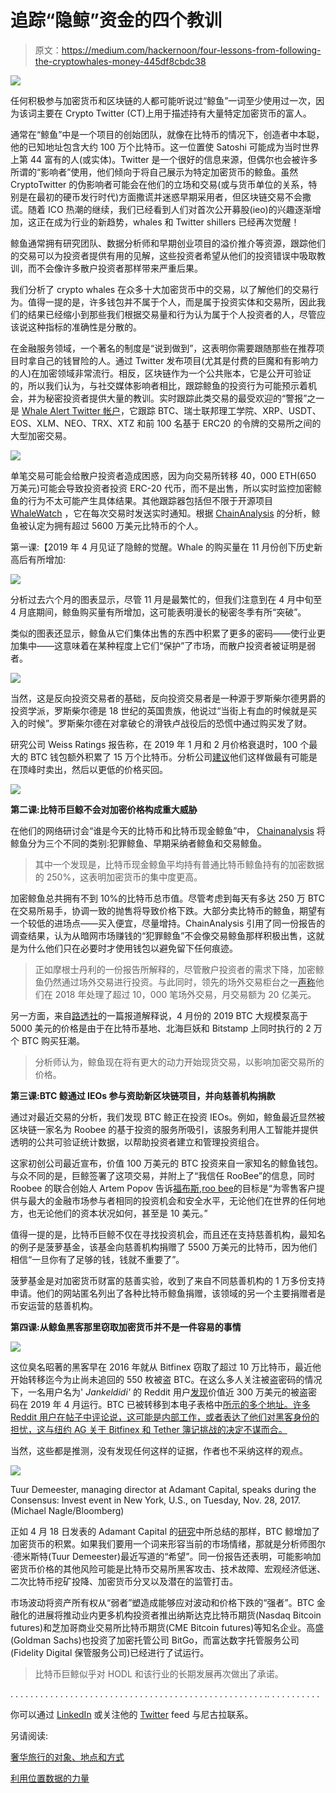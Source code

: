 # 追踪“隐鲸”资金的四个教训

> 原文：<https://medium.com/hackernoon/four-lessons-from-following-the-cryptowhales-money-445df8cbdc38>

![](img/06d7258cd9b2d53f57248e8bad86e0ca.png)

任何积极参与加密货币和区块链的人都可能听说过“鲸鱼”一词至少使用过一次，因为该词主要在 Crypto Twitter (CT)上用于描述持有大量特定加密货币的富人。

通常在“鲸鱼”中是一个项目的创始团队，就像在比特币的情况下，创造者中本聪，他的已知地址包含大约 100 万个比特币。这一位置使 Satoshi 可能成为当时世界上第 44 富有的人(或实体)。Twitter 是一个很好的信息来源，但偶尔也会被许多所谓的“影响者”使用，他们倾向于将自己展示为特定加密货币的鲸鱼。虽然 CryptoTwitter 的伪影响者可能会在他们的立场和交易(或与货币单位的关系，特别是在最初的硬币发行时代)方面撒谎并迷惑早期采用者，但区块链交易不会撒谎。随着 ICO 热潮的继续，我们已经看到人们对首次公开募股(ieo)的兴趣逐渐增加，这正在成为行业的新趋势，whales 和 Twitter shillers 已经再次觉醒！

鲸鱼通常拥有研究团队、数据分析师和早期创业项目的溢价推介等资源，跟踪他们的交易可以为投资者提供有用的见解，这些投资者希望从他们的投资错误中吸取教训，而不会像许多散户投资者那样带来严重后果。

我们分析了 crypto whales 在众多十大加密货币中的交易，以了解他们的交易行为。值得一提的是，许多钱包并不属于个人，而是属于投资实体和交易所，因此我们的结果已经缩小到那些我们根据交易量和行为认为属于个人投资者的人，尽管应该说这种指标的准确性是分散的。

在金融服务领域，一个著名的制度是“说到做到”，这表明你需要跟随那些在推荐项目时拿自己的钱冒险的人。通过 Twitter 发布项目(尤其是付费的巨魔和有影响力的人)在加密领域非常流行。相反，区块链作为一个公共账本，它是公开可验证的，所以我们认为，与社交媒体影响者相比，跟踪鲸鱼的投资行为可能预示着机会，并为秘密投资者提供大量的教训。实时跟踪此类交易的最受欢迎的“警报”之一是 [Whale Alert Twitter 帐户](https://twitter.com/whale_alert)，它跟踪 BTC、瑞士联邦理工学院、XRP、USDT、EOS、XLM、NEO、TRX、XTZ 和前 100 名基于 ERC20 的令牌的交易所之间的大型加密交易。

![](img/294af0351f63d7e626f55505f8977437.png)

单笔交易可能会给散户投资者造成困惑，因为向交易所转移 40，000 ETH(650 万美元)可能会导致投资者投资 ERC-20 代币，而不是出售，所以实时监控加密鲸鱼的行为不太可能产生具体结果。其他跟踪器包括但不限于开源项目 [WhaleWatch](https://agilealpha.github.io/whalewatch/) ，它在每次交易时发送实时通知。根据 [ChainAnalysis](https://www.ft.com/content/c4b68aec-6b26-11e8-8cf3-0c230fa67aec) 的分析，鲸鱼被认定为拥有超过 5600 万美元比特币的个人。

第一课:【2019 年 4 月见证了隐鲸的觉醒。Whale 的购买量在 11 月份创下历史新高后有所增加:

![](img/9be20903d0b024c05599e8757ee7e30d.png)

分析过去六个月的图表显示，尽管 11 月是最繁忙的，但我们注意到在 4 月中旬至 4 月底期间，鲸鱼购买量有所增加，这可能表明漫长的秘密冬季有所“突破”。

类似的图表还显示，鲸鱼从它们集体出售的东西中积累了更多的密码——使行业更加集中——这意味着在某种程度上它们“保护”了市场，而散户投资者被证明是弱者。

![](img/e7d5169f34ab5ed738667d58d6f740d9.png)

当然，这是反向投资交易者的基础，反向投资交易者是一种源于罗斯柴尔德男爵的投资学派，罗斯柴尔德是 18 世纪的英国贵族，他说过“当街上有血的时候就是买入的时候”。罗斯柴尔德在对拿破仑的滑铁卢战役后的恐慌中通过购买发了财。

研究公司 Weiss Ratings 报告称，在 2019 年 1 月和 2 月价格衰退时，100 个最大的 BTC 钱包额外积累了 15 万个比特币。分析公司[建议](https://twitter.com/WeissRatings/status/1100791471408627713?ref_src=twsrc%5Etfw%7Ctwcamp%5Etweetembed%7Ctwterm%5E1100791471408627713&ref_url=https%3A%2F%2Fcoincentral.com%2Fover-150k-bitcoins-accumulated-by-bitcoin-whales-in-60-days%2F)他们这样做最有可能是在顶峰时卖出，然后以更低的价格买回。

![](img/78220030cd8c38848e69505bcc6ad197.png)

**第二课:比特币巨鲸不会对加密价格构成重大威胁**

在他们的网络研讨会“谁是今天的比特币和比特币现金鲸鱼”中， [Chainanalysis](https://blog.chainalysis.com/reports/bitcoin-addresses) 将鲸鱼分为三个不同的类别:犯罪鲸鱼、早期采纳者鲸鱼和交易鲸鱼。

> 其中一个发现是，比特币现金鲸鱼平均持有普通比特币鲸鱼持有的加密数据的 250%，这表明加密货币的集中度更高。

加密鲸鱼总共拥有不到 10%的比特币总市值。尽管考虑到每天有多达 250 万 BTC 在交易所易手，协调一致的抛售将导致价格下跌。大部分卖比特币的鲸鱼，期望有一个较低的进场点——买入便宜，尽量增持。ChainAnalysis 引用了同一份报告的调查结果，认为从暗网市场赚钱的“犯罪鲸鱼”不会像交易鲸鱼那样积极出售，这就是为什么他们只在必要时才使用钱包以避免留下任何痕迹。

> 正如摩根士丹利的一份报告所解释的，尽管散户投资者的需求下降，加密鲸鱼仍然通过场外交易进行投资。与此同时，领先的场外交易柜台之一[声称](/circle-blog/circle-2018-accomplishments-and-2019-themes-a58706d4d33e)他们在 2018 年处理了超过 10，000 笔场外交易，月交易额为 20 亿美元。

另一方面，来自[路透社](https://www.reuters.com/article/us-crypto-currencies/bitcoin-soars-20-percent-mystery-buyer-seen-as-catalyst-idUSKCN1RE0JY)的一篇报道解释说，4 月份的 2019 BTC 大规模泵高于 5000 美元的价格是由于在比特币基地、北海巨妖和 Bitstamp 上同时执行的 2 万个 BTC 购买狂潮。

> 分析师认为，鲸鱼现在将有更大的动力开始现货交易，以影响加密交易所的价格。

**第三课:BTC 鲸通过 IEOs 参与资助新区块链项目，并向慈善机构捐款**

通过对最近交易的分析，我们发现 BTC 鲸正在投资 IEOs。例如，鲸鱼最近显然被区块链一家名为 Roobee 的基于投资的服务所吸引，该服务利用人工智能并提供透明的公共可验证统计数据，以帮助投资者建立和管理投资组合。

这家初创公司最近宣布，价值 100 万美元的 BTC 投资来自一家知名的鲸鱼钱包。与众不同的是，巨鲸签署了这项交易，并附上了“我信任 RooBee”的信息，同时 Roobee 的联合创始人 Artem Popov 告诉[福布斯](https://www.forbes.com/sites/geraldfenech/2018/12/28/q-a-how-an-international-investment-platform-secured-substantial-investment-in-a-falling-market/#4fe9b56de1ff),[roo bee](http://www.roobee.io)的目标是“为零售客户提供与最大的金融市场参与者相同的投资机会和安全水平，无论他们在世界的任何地方，也无论他们的资本状况如何，甚至是 10 美元。”

值得一提的是，比特币巨鲸不仅在寻找投资机会，而且还在支持慈善机构，最知名的例子是菠萝基金，该基金向慈善机构捐赠了 5500 万美元的比特币，因为他们相信“一旦你有了足够的钱，钱就不重要了”。

菠萝基金是对加密货币财富的慈善实验，收到了来自不同慈善机构的 1 万多份支持申请。他们的网站匿名列出了各种比特币鲸鱼捐赠，该领域的另一个主要捐赠者是币安运营的慈善机构。

**第四课:从鲸鱼黑客那里窃取加密货币并不是一件容易的事情**

![](img/14ec399683c2ec5e65268f1ab01252b0.png)

这位臭名昭著的黑客早在 2016 年就从 Bitfinex 窃取了超过 10 万比特币，最近他开始转移迄今为止尚未追回的 550 枚被盗 BTC。在这么多人关注被盗密码的情况下，一名用户名为' *Jankeldidi'* 的 Reddit 用户[发现](https://www.reddit.com/r/Bitcoin/comments/bha10i/bitcoins_from_the_bitfinex_hack_2016_moved_today/)价值近 300 万美元的被盗密码在 2019 年 4 月运行。BTC 已被转移到本电子表格中[所示的多个地址。许多 Reddit 用户在帖子中评论说，这可能是内部工作，或者表达了他们对黑客身份的担忧，这与纽约 AG 关于 Bitfinex 和 Tether 簿记挑战的决定不谋而合。](https://blockchair.com/bitcoin/outputs?q=is_spent(true),time(2016-08-02),spending_time(2019-04-25)&s=value(desc)#)

当然，这些都是推测，没有发现任何这样的证据，作者也不采纳这样的观点。

![](img/44feeceeee0552c2167c0b2286c453b7.png)

Tuur Demeester, managing director at Adamant Capital, speaks during the Consensus: Invest event in New York, U.S., on Tuesday, Nov. 28, 2017\. (Michael Nagle/Bloomberg)

正如 4 月 18 日发表的 Adamant Capital 的[研究](https://docsend.com/view/jwr8qwx)中所总结的那样，BTC 鲸增加了加密货币的积累。如果我们要用一个词来形容当前的市场情绪，那就是分析师图尔·德米斯特(Tuur Demeester)最近写道的“希望”。同一份报告还表明，可能影响加密货币价格的其他风险可能是比特币交易所黑客攻击、技术故障、宏观经济低迷、二次比特币挖矿投降、加密货币分叉以及潜在的监管打击。

市场波动将资产所有权从“弱者”塑造成能够应对波动和价格下跌的“强者”。BTC 金融化的进展将推动业内更多机构投资者推出纳斯达克比特币期货(Nasdaq Bitcoin futures)和芝加哥商业交易所比特币期货(CME Bitcoin futures)等知名企业。高盛(Goldman Sachs)也投资了加密托管公司 BitGo，而富达数字托管服务公司(Fidelity Digital 保管服务公司)已经进行了试运行。

> 比特币巨鲸似乎对 HODL 和该行业的长期发展再次做出了承诺。

. . . . . . . . . . . . . . . . . . . . . . . . . . . . . . . . . . . . . . . . . . . . . . . . . . . .. . . . . . . . . . .

你可以通过 [LinkedIn](https://www.linkedin.com/in/nkostopoulos/) 或关注他的 [Twitter](https://twitter.com/NicKostopoulos) feed 与尼古拉联系。

另请阅读:

[奢华旅行的对象、地点和方式](https://www.quadrant.io/events/april/luxurytravellers-industrymeetup)

[利用位置数据的力量](https://www.quadrant.io/usecase/location-data-downloadable-marketers)